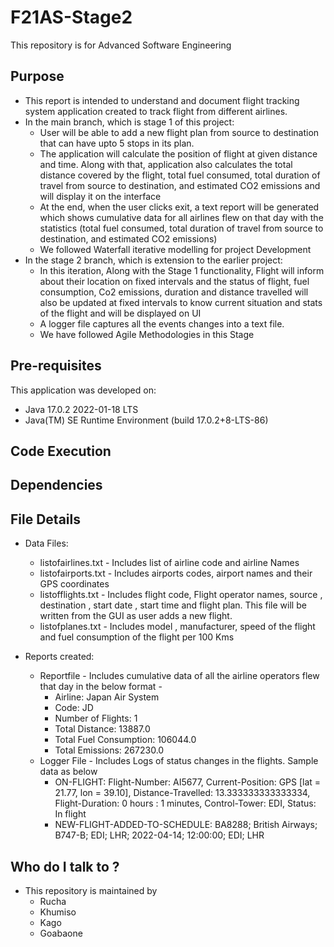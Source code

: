 # F21AS-Stage2
This repository is for Advanced Software Engineering

## Purpose
* This report is intended to understand and document flight tracking system application created to track flight from different airlines.
* In the main branch, which is stage 1 of this project:
    * User will be able to add a new flight plan from source to destination that can have upto 5 stops in its plan.
    * The application will calculate the position of flight at given distance and time. Along with that, application also calculates the total distance covered  by the flight, total fuel consumed, total duration of travel from source to destination, and estimated CO2 emissions and will display it on the interface
    * At the end, when the user clicks exit, a text report will be generated which shows cumulative data for all airlines flew on that day with the statistics (total fuel consumed, total duration of travel from source to destination, and estimated CO2 emissions)
    * We followed Waterfall iterative modelling for project Development
* In the stage 2 branch, which is extension to the earlier project:
    * In this iteration, Along with the Stage 1 functionality, Flight will inform about their location on fixed intervals and the status of flight, fuel consumption, Co2 emissions, duration and distance travelled will also be updated at fixed intervals to know current situation and stats of the flight and will be displayed on UI
    * A logger file captures all the events changes into a text file.
    * We have followed Agile Methodologies in this Stage
 
## Pre-requisites
This application was developed on:
* Java 17.0.2 2022-01-18 LTS
* Java(TM) SE Runtime Environment (build 17.0.2+8-LTS-86)
## Code Execution

## Dependencies

## File Details
* Data Files:
    * listofairlines.txt - Includes list of airline code and airline Names 
    * listofairports.txt - Includes airports codes, airport names and their GPS coordinates
    * listofflights.txt -  Includes flight code, Flight operator names, source , destination , start date , start time and flight plan. This file will be written from the GUI as user adds a new flight.
    * listofplanes.txt - Includes model , manufacturer, speed of the flight and fuel consumption of the flight per 100 Kms

* Reports created:
    * Reportfile - Includes cumulative data of all the airline operators flew that day in the below format - 
        * Airline: Japan Air System
        * Code: JD
        * Number of Flights: 1
        * Total Distance: 13887.0
        * Total Fuel Consumption: 106044.0
        * Total Emissions: 267230.0 
    * Logger File - Includes Logs of status changes in the flights. Sample data as below 
        * ON-FLIGHT: 
            Flight-Number: AI5677, Current-Position: GPS [lat = 21.77, lon = 39.10], Distance-Travelled: 13.333333333333334, Flight-Duration: 0 hours : 1 minutes, Control-Tower: EDI, Status: In flight
        * NEW-FLIGHT-ADDED-TO-SCHEDULE: 
            BA8288; British Airways; B747-B; EDI; LHR; 2022-04-14; 12:00:00; EDI; LHR

## Who do I talk to ?
* This repository is maintained by
    * Rucha 
    * Khumiso
    * Kago
    * Goabaone  